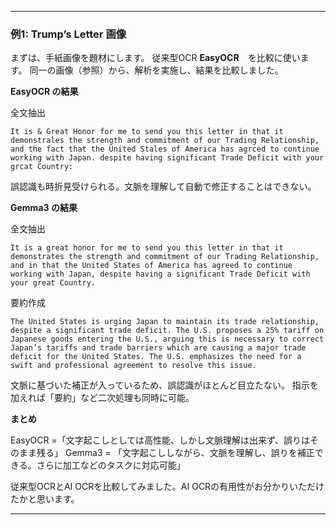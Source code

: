 
---

### 例1: Trump’s Letter 画像

まずは、手紙画像を題材にします。
従来型OCR **EasyOCR**　を比較に使います。
同一の画像（参照）から、解析を実施し、結果を比較しました。

**EasyOCR の結果**

全文抽出
```
It is & Great Honor for me to send you this letter in that it demonstrales the strength and commitment of our Trading Relationship, and the fact that the United Stales of America has agrced to continue working with Japan. despite having significant Trade Deficit with your grcat Country:
```
誤認識も時折見受けられる。文脈を理解して自動で修正することはできない。

**Gemma3 の結果**

全文抽出
```
It is a great honor for me to send you this letter in that it demonstrates the strength and commitment of our Trading Relationship, and in that the United States of America has agreed to continue working with Japan, despite having a significant Trade Deficit with your great Country.
```
要約作成
```
The United States is urging Japan to maintain its trade relationship, despite a significant trade deficit. The U.S. proposes a 25% tariff on Japanese goods entering the U.S., arguing this is necessary to correct Japan’s tariffs and trade barriers which are causing a major trade deficit for the United States. The U.S. emphasizes the need for a swift and professional agreement to resolve this issue.
```

文脈に基づいた補正が入っているため、誤認識がほとんど目立たない。
指示を加えれば「要約」など二次処理も同時に可能。


**まとめ**

EasyOCR =「文字起こしとしては高性能、しかし文脈理解は出来ず、誤りはそのまま残る」
Gemma3 = 「文字起こししながら、文脈を理解し、誤りを補正できる。さらに加工などのタスクに対応可能」

従来型OCRとAI OCRを比較してみました。AI OCRの有用性がお分かりいただけたかと思います。



---

